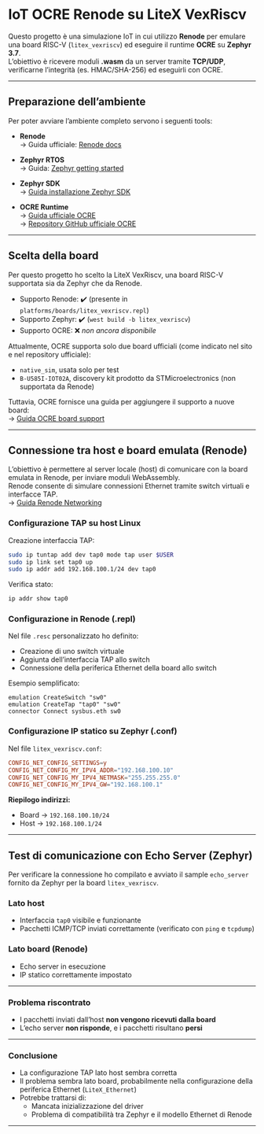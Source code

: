 # IoT OCRE Renode su LiteX VexRiscv

Questo progetto è una simulazione IoT in cui utilizzo **Renode** per emulare una board RISC-V (`litex_vexriscv`) ed eseguire il runtime **OCRE** su **Zephyr 3.7**.  
L’obiettivo è ricevere moduli **.wasm** da un server tramite **TCP/UDP**, verificarne l’integrità (es. HMAC/SHA-256) ed eseguirli con OCRE.

---

## Preparazione dell’ambiente

Per poter avviare l’ambiente completo servono i seguenti tools:

- **Renode**  
  → Guida ufficiale: [Renode docs](https://renode.readthedocs.io)

- **Zephyr RTOS**  
  → Guida: [Zephyr getting started](https://docs.zephyrproject.org/3.7.0/getting_started/index.html)

- **Zephyr SDK**  
  → [Guida installazione Zephyr SDK](https://docs.zephyrproject.org/3.7.0/develop/getting_started/index.html)

- **OCRE Runtime**  
  → [Guida ufficiale OCRE](https://docs.project-ocre.org/overview/)  
  → [Repository GitHub ufficiale OCRE](https://github.com/project-ocre/ocre-runtime)

---

## Scelta della board

Per questo progetto ho scelto la LiteX VexRiscv, una board RISC-V supportata sia da Zephyr che da Renode.

- Supporto Renode: ✔️ (presente in `platforms/boards/litex_vexriscv.repl`)
- Supporto Zephyr: ✔️ (`west build -b litex_vexriscv`)
- Supporto OCRE: ❌ *non ancora disponibile*

Attualmente, OCRE supporta solo due board ufficiali (come indicato nel sito e nel repository ufficiale):

- `native_sim`, usata solo per test
- `B-U585I-IOT02A`, discovery kit prodotto da STMicroelectronics (non supportata da Renode)

Tuttavia, OCRE fornisce una guida per aggiungere il supporto a nuove board:  
→ [Guida OCRE board support](https://docs.project-ocre.org/board-support/)

---

## Connessione tra host e board emulata (Renode)

L’obiettivo è permettere al server locale (host) di comunicare con la board emulata in Renode, per inviare moduli WebAssembly.  
Renode consente di simulare connessioni Ethernet tramite switch virtuali e interfacce TAP.  
→ [Guida Renode Networking](https://renode.readthedocs.io/en/latest/networking/wired.html)

### Configurazione TAP su host Linux

Creazione interfaccia TAP:
```bash
sudo ip tuntap add dev tap0 mode tap user $USER
sudo ip link set tap0 up
sudo ip addr add 192.168.100.1/24 dev tap0
```

Verifica stato:
```bash
ip addr show tap0
```

### Configurazione in Renode (.repl)

Nel file `.resc` personalizzato ho definito:

- Creazione di uno switch virtuale
- Aggiunta dell’interfaccia TAP allo switch
- Connessione della periferica Ethernet della board allo switch

Esempio semplificato:
```renode
emulation CreateSwitch "sw0"
emulation CreateTap "tap0" "sw0"
connector Connect sysbus.eth sw0
```

### Configurazione IP statico su Zephyr (.conf)

Nel file `litex_vexriscv.conf`:
```conf
CONFIG_NET_CONFIG_SETTINGS=y
CONFIG_NET_CONFIG_MY_IPV4_ADDR="192.168.100.10"
CONFIG_NET_CONFIG_MY_IPV4_NETMASK="255.255.255.0"
CONFIG_NET_CONFIG_MY_IPV4_GW="192.168.100.1"
```

**Riepilogo indirizzi:**

- Board → `192.168.100.10/24`  
- Host  → `192.168.100.1/24`

---

## Test di comunicazione con Echo Server (Zephyr)

Per verificare la connessione ho compilato e avviato il sample `echo_server` fornito da Zephyr per la board `litex_vexriscv`.

### Lato host

- Interfaccia `tap0` visibile e funzionante
- Pacchetti ICMP/TCP inviati correttamente (verificato con `ping` e `tcpdump`)

### Lato board (Renode)

- Echo server in esecuzione
- IP statico correttamente impostato

---

### Problema riscontrato

- I pacchetti inviati dall’host **non vengono ricevuti dalla board**
- L’echo server **non risponde**, e i pacchetti risultano **persi**

---

### Conclusione

- La configurazione TAP lato host sembra corretta
- Il problema sembra lato board, probabilmente nella configurazione della periferica Ethernet (`LiteX_Ethernet`)
- Potrebbe trattarsi di:
  - Mancata inizializzazione del driver
  - Problema di compatibilità tra Zephyr e il modello Ethernet di Renode

---
